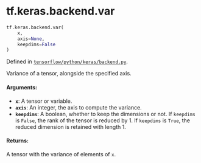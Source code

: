 <div itemscope itemtype="http://developers.google.com/ReferenceObject">
<meta itemprop="name" content="tf.keras.backend.var" />
<meta itemprop="path" content="Stable" />
</div>

# tf.keras.backend.var

``` python
tf.keras.backend.var(
    x,
    axis=None,
    keepdims=False
)
```



Defined in [`tensorflow/python/keras/backend.py`](/code/stable/tensorflow/python/keras/backend.py).

Variance of a tensor, alongside the specified axis.

#### Arguments:

* <b>`x`</b>: A tensor or variable.
* <b>`axis`</b>: An integer, the axis to compute the variance.
* <b>`keepdims`</b>: A boolean, whether to keep the dimensions or not.
        If `keepdims` is `False`, the rank of the tensor is reduced
        by 1. If `keepdims` is `True`,
        the reduced dimension is retained with length 1.


#### Returns:

A tensor with the variance of elements of `x`.